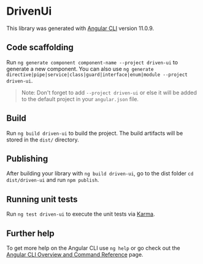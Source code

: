 # DrivenUi

This library was generated with [Angular CLI](https://github.com/angular/angular-cli) version 11.0.9.

## Code scaffolding

Run `ng generate component component-name --project driven-ui` to generate a new component. You can also use `ng generate directive|pipe|service|class|guard|interface|enum|module --project driven-ui`.
> Note: Don't forget to add `--project driven-ui` or else it will be added to the default project in your `angular.json` file. 

## Build

Run `ng build driven-ui` to build the project. The build artifacts will be stored in the `dist/` directory.

## Publishing

After building your library with `ng build driven-ui`, go to the dist folder `cd dist/driven-ui` and run `npm publish`.

## Running unit tests

Run `ng test driven-ui` to execute the unit tests via [Karma](https://karma-runner.github.io).

## Further help

To get more help on the Angular CLI use `ng help` or go check out the [Angular CLI Overview and Command Reference](https://angular.io/cli) page.
